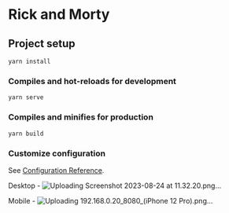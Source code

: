 # Rick and Morty

## Project setup
```
yarn install
```

### Compiles and hot-reloads for development
```
yarn serve
```

### Compiles and minifies for production
```
yarn build
```

### Customize configuration
See [Configuration Reference](https://cli.vuejs.org/config/).

Desktop - 
![Uploading Screenshot 2023-08-24 at 11.32.20.png…]()

Mobile - 
![Uploading 192.168.0.20_8080_(iPhone 12 Pro).png…]()
